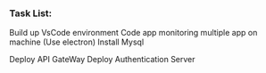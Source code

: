 ### Task List:
Build up VsCode environment
Code app monitoring multiple app on machine (Use electron)
Install Mysql

Deploy API GateWay
Deploy Authentication Server


